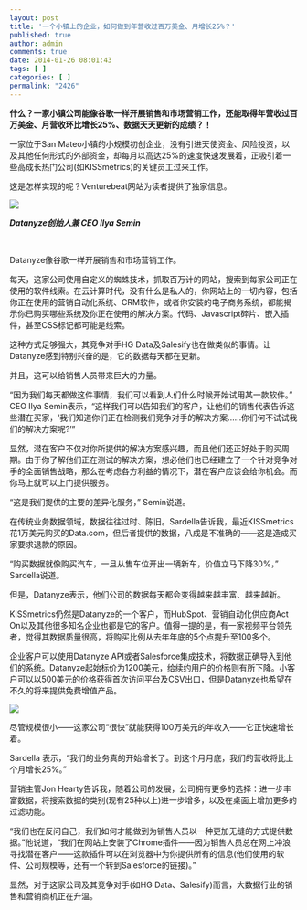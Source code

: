 ```yaml
---
layout: post
title: '一个小镇上的企业，如何做到年营收过百万美金、月增长25%？'
published: true
author: admin
comments: true
date: 2014-01-26 08:01:43
tags: [ ]
categories: [ ]
permalink: "2426"
---
```

**什么？一家小镇公司能像谷歌一样开展销售和市场营销工作，还能取得年营收过百万美金、月营收环比增长25%、数据天天更新的成绩？！**

一家位于San Mateo小镇的小规模初创企业，没有引进天使资金、风险投资，以及其他任何形式的外部资金，却每月以高达25%的速度快速发展着，正吸引着一些高成长热门公司(如KISSmetrics)的关键员工过来工作。

这是怎样实现的呢？Venturebeat网站为读者提供了独家信息。

![][1]

_**Datanyze创始人兼 CEO Ilya Semin**_

&nbsp;

Datanyze像谷歌一样开展销售和市场营销工作。

每天，这家公司使用自定义的蜘蛛技术，抓取百万计的网站，搜索到每家公司正在使用的软件线索。在云计算时代，没有什么是私人的，你网站上的一切内容，包括你正在使用的营销自动化系统、CRM软件，或者你安装的电子商务系统，都能揭示你已购买哪些系统及你正在使用的解决方案。代码、Javascript碎片、嵌入插件，甚至CSS标记都可能是线索。

这种方式足够强大，其竞争对手HG Data及Salesify也在做类似的事情。让Datanyze感到特别兴奋的是，它的数据每天都在更新。

并且，这可以给销售人员带来巨大的力量。

“因为我们每天都做这件事情，我们可以看到人们什么时候开始试用某一款软件。” CEO Ilya Semin表示，“这样我们可以告知我们的客户，让他们的销售代表告诉这些潜在买家，‘我们知道你们正在检测我们竞争对手的解决方案……你们何不试试我们的解决方案呢?’”

显然，潜在客户不仅对你所提供的解决方案感兴趣，而且他们还正好处于购买周期。由于你了解他们正在测试的解决方案，想必他们也已经建立了一个针对竞争对手的全面销售战略，那么在考虑各方利益的情况下，潜在客户应该会给你机会。而你马上就可以上门提供服务。

“这是我们提供的主要的差异化服务，” Semin说道。

在传统业务数据领域，数据往往过时、陈旧。Sardella告诉我，最近KISSmetrics花1万美元购买的Data.com，但后者提供的数据，八成是不准确的——这是造成买家要求退款的原因。

“购买数据就像购买汽车，一旦从售车位开出一辆新车，价值立马下降30%，” Sardella说道。

但是，Datanyze表示，他们公司的数据每天都会变得越来越丰富、越来越新。

KISSmetrics仍然是Datanyze的一个客户，而HubSpot、营销自动化供应商Act On以及其他很多知名企业也都是它的客户。值得一提的是，有一家视频平台领先者，觉得其数据质量很高，将购买比例从去年年底的5个点提升至100多个。

企业客户可以使用Datanyze API或者Salesforce集成技术，将数据正确导入到他们的系统。Datanyze起始标价为1200美元，给续约用户的价格则有所下降。小客户可以以500美元的价格获得首次访问平台及CSV出口，但是Datanyze也希望在不久的将来提供免费增值产品。

![][2]

尽管规模很小——这家公司“很快”就能获得100万美元的年收入——它正快速增长着。

Sardella 表示，“我们的业务真的开始增长了。到这个月月底，我们的营收将比上个月增长25%。”

营销主管Jon Hearty告诉我，随着公司的发展，公司拥有更多的选择：进一步丰富数据，将搜索数据的类别(现有25种以上)进一步增多，以及在桌面上增加更多的过滤功能。

“我们也在反问自己，我们如何才能做到为销售人员以一种更加无缝的方式提供数据。”他说道，“我们在网站上安装了Chrome插件——因为销售人员总在网上冲浪寻找潜在客户——这款插件可以在浏览器中为你提供所有的信息(他们使用的软件、公司规模等，还有一个转到Salesforce的链接)。”

显然，对于这家公司及其竞争对手(如HG Data、Salesify)而言，大数据行业的销售和营销商机正在升温。

 [1]: http://yongz.com/yz/wp-content/uploads/2014/04/5861fc7a58aba25cec4229c81141567f.jpg
 [2]: http://yongz.com/yz/wp-content/uploads/2014/04/030d540f92521966d1a78e984a8c7a26.png